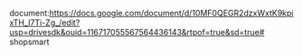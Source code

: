 document:https://docs.google.com/document/d/10MF0QEGR2dzxWxtK9kpixTH_I7Ti-Zg_/edit?usp=drivesdk&ouid=116717055567564436143&rtpof=true&sd=true# shopsmart
